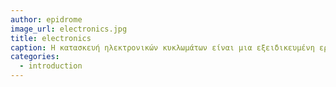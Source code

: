 ```yaml
---
author: epidrome
image_url: electronics.jpg
title: electronics
caption: Η κατασκευή ηλεκτρονικών κυκλωμάτων είναι μια εξειδικευμένη εργασία και απαιτεί ειδικές δεξιότητες, αλλά υπάρχουν πολλά εργαλεία που μειώνουν τα εμπόδια χρήσης αυτής της τεχνολογίας υλικού, ακόμη και για αρχάριους χρήστες.
categories:
  - introduction
---
```

